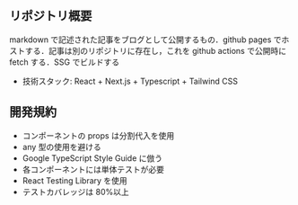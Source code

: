 ## リポジトリ概要

markdown で記述された記事をブログとして公開するもの．github pages でホストする．記事は別のリポジトリに存在し，これを github actions で公開時に fetch する．SSG でビルドする

- 技術スタック: React + Next.js + Typescript + Tailwind CSS

## 開発規約

- コンポーネントの props は分割代入を使用
- any 型の使用を避ける
- Google TypeScript Style Guide に倣う
- 各コンポーネントには単体テストが必要
- React Testing Library を使用
- テストカバレッジは 80%以上
